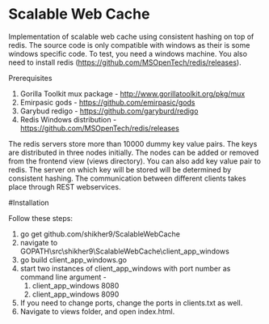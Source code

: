 # Scalable Web Cache
Implementation of scalable web cache using consistent hashing on top of redis. The source code is only compatible with windows as their is some windows specific code. To test, you need a windows machine. You also need to install redis (https://github.com/MSOpenTech/redis/releases). 
 
Prerequisites

  1. Gorilla Toolkit mux package - http://www.gorillatoolkit.org/pkg/mux
  2. Emirpasic gods - https://github.com/emirpasic/gods
  3. Garybud redigo - https://github.com/garyburd/redigo
  4. Redis Windows distribution - https://github.com/MSOpenTech/redis/releases

The redis servers store more than 10000 dummy key value pairs. The keys are distributed in three nodes initially. The nodes can be added or removed from the frontend view (views directory). You can also add key value pair to redis. The server on which key will be stored will be determined by consistent hashing. The communication between different clients takes place through REST webservices.

#Installation

Follow these steps:
  
  1. go get github.com/shikher9/ScalableWebCache
  2. navigate to GOPATH\src\shikher9\ScalableWebCache\client_app_windows
  3. go build client_app_windows.go
  4. start two instances of client_app_windows with port number as command line argument - 
        1.  client_app_windows 8080
        2.  client_app_windows 8090
  5. If you need to change ports, change the ports in clients.txt as well.
  6. Navigate to views folder, and open index.html.

